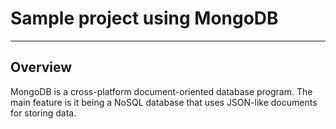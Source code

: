 # Sample project using MongoDB

---

## Overview
MongoDB is a cross-platform document-oriented database program. The main feature is it being a NoSQL database that uses JSON-like documents for storing data.


